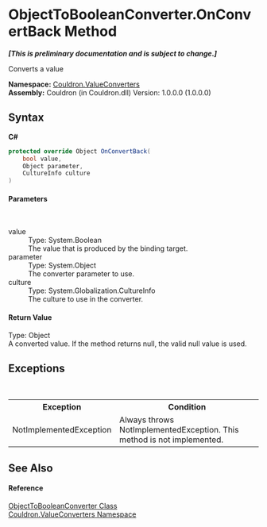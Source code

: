 # ObjectToBooleanConverter.OnConvertBack Method 
 _**\[This is preliminary documentation and is subject to change.\]**_

Converts a value

**Namespace:**&nbsp;<a href="N_Couldron_ValueConverters">Couldron.ValueConverters</a><br />**Assembly:**&nbsp;Couldron (in Couldron.dll) Version: 1.0.0.0 (1.0.0.0)

## Syntax

**C#**<br />
``` C#
protected override Object OnConvertBack(
	bool value,
	Object parameter,
	CultureInfo culture
)
```


#### Parameters
&nbsp;<dl><dt>value</dt><dd>Type: System.Boolean<br />The value that is produced by the binding target.</dd><dt>parameter</dt><dd>Type: System.Object<br />The converter parameter to use.</dd><dt>culture</dt><dd>Type: System.Globalization.CultureInfo<br />The culture to use in the converter.</dd></dl>

#### Return Value
Type: Object<br />A converted value. If the method returns null, the valid null value is used.

## Exceptions
&nbsp;<table><tr><th>Exception</th><th>Condition</th></tr><tr><td>NotImplementedException</td><td>Always throws NotImplementedException. This method is not implemented.</td></tr></table>

## See Also


#### Reference
<a href="T_Couldron_ValueConverters_ObjectToBooleanConverter">ObjectToBooleanConverter Class</a><br /><a href="N_Couldron_ValueConverters">Couldron.ValueConverters Namespace</a><br />